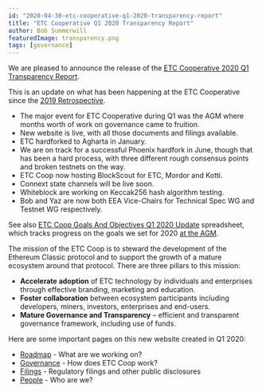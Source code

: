 ```yaml
---
id: "2020-04-30-etc-cooperative-q1-2020-transparency-report"
title: "ETC Cooperative Q1 2020 Transparency Report"
author: Bob Summerwill
featuredImage: transparency.png
tags: [governance]
---
```


We are pleased to announce the release of the
[ETC Cooperative 2020 Q1 Transparency Report](/ETC-Coop-Q1-2020-Report.pdf).

This is an update on what has been happening at the ETC Cooperative since the [2019 Retrospective](./2020-04-13-etc-cooperative-2019-retrospective-released).

- The major event for ETC Cooperative during Q1 was the AGM where months worth of
work on governance came to fruition.
- New website is live, with all those documents and filings available.
- ETC hardforked to Agharta in January.
- We are on track for a successful Phoenix hardfork in June, though that has been a hard
process, with three different rough consensus points and broken testnets on the way.
- ETC Coop now hosting BlockScout for ETC, Mordor and Kotti.
- Connext state channels will be live soon.
- Whiteblock are working on Keccak256 hash algorithm testing.
- Bob and Yaz are now both EEA Vice-Chairs for Technical Spec WG and Testnet WG
respectively.

See also [ETC Coop Goals And Objectives Q1 2020 Update](/ETC-Coop-Goals-And-Objectives-Q1-2020-Update.xlsx) spreadsheet, which tracks progress on the goals we set for 2020 [at the AGM](2020-03-17-etc-cooperative-agm-2020-new-governance).

The mission of the ETC Coop is to steward the development of the Ethereum Classic protocol and to support the growth of a mature ecosystem around that protocol. There are three pillars to this mission:

- **Accelerate adoption** of ETC technology by individuals and enterprises through effective branding, marketing and education.
- **Foster collaboration** between ecosystem participants including developers, miners, investors, enterprises and end-users.
- **Mature Governance and Transparency** – efficient and transparent governance framework, including use of funds.

Here are some important pages on this new website created in Q1 2020:

* [Roadmap](/roadmap) - What are we working on?
* [Governance](/posts/2020-03-17-etc-cooperative-agm-2020-new-governance) - How does ETC Coop work?
* [Filings](/filings) - Regulatory filings and other public disclosures
* [People](/people) - Who are we?
